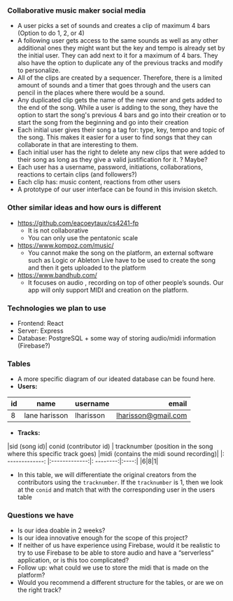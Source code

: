 ### Collaborative music maker social media
- A user picks a set of sounds and creates a clip of maximum 4 bars (Option to do 1, 2, or 4)
- A following user gets access to the same sounds as well as any other additional ones they might want but the key and tempo is already set by the initial user. They can add next to it for a maximum of 4 bars. They also have the option to duplicate any of the previous tracks and modify to personalize.
- All of the clips are created by a sequencer. Therefore, there is a limited amount of sounds and a timer that goes through and the users can pencil in the places where there would be a sound.
- Any duplicated clip gets the name of the new owner and gets added to the end of the song.
While a user is adding to the song, they have the option to start the song's previous 4 bars and go into their creation or to start the song from the beginning and go into their creation
- Each initial user gives their song a tag for: type, key, tempo and topic of the song. This makes it easier for a user to find songs that they can collaborate in that are interesting to them.
- Each initial user has the right to delete any new clips that were added to their song as long as they give a valid justification for it. ? Maybe?
- Each user has a username, password, initiations, collaborations, reactions to certain clips (and followers?)
- Each clip has: music content, reactions from other users
- A prototype of our user interface can be found in this invision sketch. 

### Other similar ideas and how ours is different
- https://github.com/eacoeytaux/cs4241-fp
	- It is not collaborative
	- You can only use the pentatonic scale
- https://www.kompoz.com/music/
	- You cannot make the song on the platform, an external software such as Logic or Ableton Live have to be used to create the song and then it gets uploaded to the platform
- https://www.bandhub.com/
	- It focuses on audio , recording on top of other people’s sounds. Our app will only support MIDI and creation on the platform. 

### Technologies we plan to use 
- Frontend: React
- Server: Express
- Database: PostgreSQL + some way of storing audio/midi information (Firebase?)

### Tables
- A more specific diagram of our ideated database can be found here. 
- **Users:**

id | name | username      | email
------- | ---------------- | ---------- | ---------:
8  | lane harisson | lharisson | lharisson@gmail.com

- **Tracks:**

|sid (song id)| conid (contributor id) | tracknumber (position in the song where this specific track goes) |midi (contains the midi sound recording)|
|: -------------: |:-------------:|: --------:|:----:|
|6|8|1|<store midi somehow>

- In this table, we will differentiate the original creators from the contributors using the `tracknumber`. If the `tracknumber` is 1, then we look at the `conid` and match that with the corresponding user in the users table

### Questions we have
- Is our idea doable in 2 weeks?
- Is our idea innovative enough for the scope of this project?
- If neither of us have experience using Firebase, would it be realistic to try to use Firebase to be able to store audio and have a “serverless” application, or is this too complicated?
- Follow up: what could we use to store the midi that is made on the platform?
- Would you recommend a different structure for the tables, or are we on the right track?
